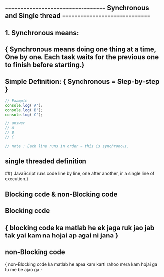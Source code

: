 
## ---------------------------------  Synchronous and Single thread -----------------------------

## 1. Synchronous means:
## { Synchronous means doing one thing at a time, One by one. Each task waits for the previous one to finish before starting.}

## Simple Definition: { Synchronous = Step-by-step }
```javascript
// Example
console.log('A');
console.log('B');
console.log('C');

// answer 
// A
// B
// C

// note : Each line runs in order — this is synchronous.
```

## single threaded definition
##{ JavaScript runs code line by line, one after another, in a single line of execution.}

 ## Blocking code & non-Blocking code
 
 ## Blocking  code 
 ## { blocking code ka matlab he ek jaga ruk  jao jab tak yai kam na hojai ap agai ni jana }

## non-Blocking code
 { non-Blocking code ka matlab  he apna kam karti rahoo mera kam hojai ga tu me be ajao ga }








```
